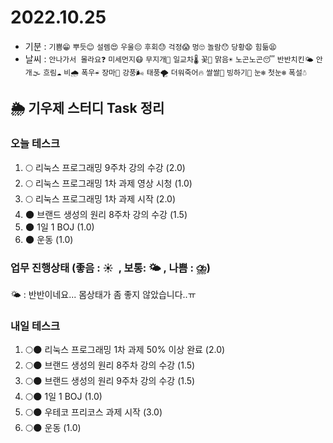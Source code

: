 # 2022.10.25

- 기분 : `기쁨😁` `뿌듯😊` `설렘😍` `우울😔` `후회😓` `걱정😱` `멍🙄` `놀람😯` `당황😧` `힘듦😫`
- 날씨 : `안나가서 몰라요❓` `미세먼지😷` `무지개🌈` `일교차🌡️` `꽃🌸` `맑음☀️` `노곤노곤😴` `반반치킨🌤️` `안개🌫️` `흐림☁️` `비🌧️` `폭우☔` `장마🌊` `강풍🌬️` `태풍🌪️` `더워죽어🔥` `쌀쌀🥶` `빙하기🧊` `눈❄️` `첫눈❄️` `폭설☃️`

## 🌦️ 기우제 스터디 Task 정리

### 오늘 테스크

1. 🌕 리눅스 프로그래밍 9주차 강의 수강 (2.0)
2. 🌕 리눅스 프로그래밍 1차 과제 영상 시청 (1.0)
3. 🌕 리눅스 프로그래밍 1차 과제 시작 (2.0)
4. 🌑 브랜드 생성의 원리 8주차 강의 수강 (1.5)
5. 🌑 1일 1 BOJ (1.0)
6. 🌑 운동 (1.0)

### 업무 진행상태 (좋음 : ☀  , 보통: 🌤 , 나쁨 : ⛈)

🌤 : 반반이네요... 몸상태가 좀 좋지 않았습니다..ㅠ

### 내일 테스크

1. 🌕🌑 리눅스 프로그래밍 1차 과제 50% 이상 완료 (2.0)
2. 🌕🌑 브랜드 생성의 원리 8주차 강의 수강 (1.5)
3. 🌕🌑 브랜드 생성의 원리 9주차 강의 수강 (1.5)
4. 🌕🌑 1일 1 BOJ (1.0)
5. 🌕🌑 우테코 프리코스 과제 시작 (3.0)
6. 🌕🌑 운동 (1.0)

